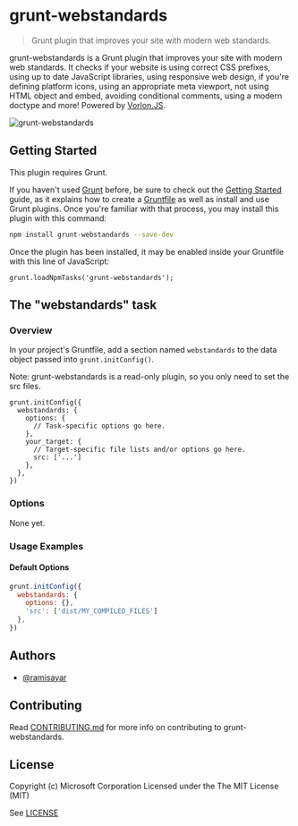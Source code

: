 # grunt-webstandards

> Grunt plugin that improves your site with modern web standards.

grunt-webstandards is a Grunt plugin that improves your site with modern web standards.
It checks if your website is using correct CSS prefixes, using up to date JavaScript
libraries, using responsive web design, if you're defining platform icons, using 
an appropriate meta viewport, not using HTML object and embed, avoiding conditional
comments, using a modern doctype and more! Powered by [Vorlon.JS](http://www.vorlonjs.com/).

![grunt-webstandards](https://github.com/MicrosoftDX/grunt-webstandards/raw/master/demo.gif)

## Getting Started
This plugin requires Grunt.

If you haven't used [Grunt](http://gruntjs.com/) before, be sure to check out the [Getting Started](http://gruntjs.com/getting-started) guide, as it explains how to create a [Gruntfile](http://gruntjs.com/sample-gruntfile) as well as install and use Grunt plugins. Once you're familiar with that process, you may install this plugin with this command:

```sh
npm install grunt-webstandards --save-dev
```

Once the plugin has been installed, it may be enabled inside your Gruntfile with this line of JavaScript:

```node
grunt.loadNpmTasks('grunt-webstandards');
```

## The "webstandards" task

### Overview
In your project's Gruntfile, add a section named `webstandards` to the data object passed into `grunt.initConfig()`.

Note: grunt-webstandards is a read-only plugin, so you only need to set the src files.

```node
grunt.initConfig({
  webstandards: {
    options: {
      // Task-specific options go here.
    },
    your_target: {
      // Target-specific file lists and/or options go here.
      src: ['...']
    },
  },
})
```

### Options

None yet.

### Usage Examples

#### Default Options

```js
grunt.initConfig({
  webstandards: {
    options: {},
    'src': ['dist/MY_COMPILED_FILES']
  },
})
```

## Authors

* [@ramisayar](http://twitter.com/ramisayar)

## Contributing

Read [CONTRIBUTING.md](https://raw.githubusercontent.com/MicrosoftDX/grunt-webstandards/master/CONTRIBUTING.md) for more info on contributing to grunt-webstandards.

## License

Copyright (c) Microsoft Corporation
Licensed under the The MIT License (MIT)

See [LICENSE](https://raw.githubusercontent.com/MicrosoftDX/grunt-webstandards/master/LICENSE)
